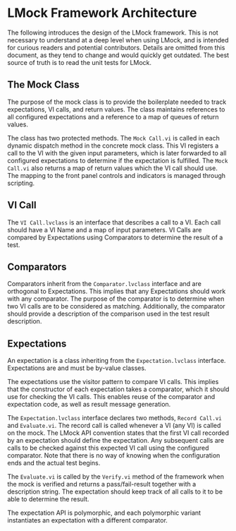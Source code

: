 # LMock Framework Architecture

The following introduces the design of the LMock framework.
This is not necessary to understand at a deep level when using LMock, and is intended for curious readers and potential contributors.
Details are omitted from this document, as they tend to change and would quickly get outdated.
The best source of truth is to read the unit tests for LMock.

## The Mock Class

The purpose of the mock class is to provide the boilerplate needed to track expectations, VI calls, and return values.
The class maintains references to all configured expectations and a reference to a map of queues of return values.

The class has two protected methods. 
The ``Mock Call.vi`` is called in each dynamic dispatch method in the concrete mock class.
This VI registers a call to the VI with the given input parameters, which is later forwarded to all configured expectations to determine if the expectation is fulfilled.
The ``Mock Call.vi`` also returns a map of return values which the VI call should use.
The mapping to the front panel controls and indicators is managed through scripting.

## VI Call

The ``VI Call.lvclass`` is an interface that describes a call to a VI.
Each call should have a VI Name and a map of input parameters.
VI Calls are compared by Expectations using Comparators to determine the result of a test.

## Comparators

Comparators inherit from the ``Comparator.lvclass`` interface and are orthogonal to Expectations.
This implies that any Expectations should work with any comparator.
The purpose of the comparator is to determine when two VI calls are to be considered as matching.
Additionally, the comparator should provide a description of the comparison used in the test result description.

## Expectations

An expectation is a class inheriting from the ``Expectation.lvclass`` interface.
Expectations are and must be by-value classes.

The expectations use the visitor pattern to compare VI calls.
This implies that the constructor of each expectation takes a comparator, which it should use for checking the VI calls.
This enables reuse of the comparator and expectation code, as well as result message generation.

The ``Expectation.lvclass`` interface declares two methods, ``Record Call.vi`` and ``Evaluate.vi``.
The record call is called whenever a VI (any VI) is called on the mock.
The LMock API convention states that the first VI call recorded by an expectation should define the expectation.
Any subsequent calls are calls to be checked against this expected VI call using the configured comparator.
Note that there is no way of knowing when the configuration ends and the actual test begins. 

The ``Evaluate.vi`` is called by the ``Verify.vi`` method of the framework when the mock is verified and returns a pass/fail-result together with a description string.
The expectation should keep track of all calls to it to be able to determine the result.

The expectation API is polymorphic, and each polymorphic variant instantiates an expectation with a different comparator.
